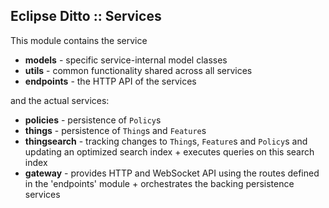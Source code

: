 ## Eclipse Ditto :: Services

This module contains the service
* **models** - specific service-internal model classes
* **utils** - common functionality shared across all services
* **endpoints** - the HTTP API of the services

and the actual services:
* **policies** - persistence of `Policy`s
* **things** - persistence of `Thing`s and `Feature`s
* **thingsearch** - tracking changes to `Thing`s, `Feature`s and `Policy`s and updating an optimized
search index + executes queries on this search index
* **gateway** - provides HTTP and WebSocket API using the routes defined in the 'endpoints' module + 
orchestrates the backing persistence services 
